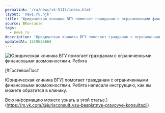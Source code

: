 ```yaml
---
permalink: '/ru/news/vk-5115/index.html'
layout: 'news.ru.njk'
title: 'Юридическая клиника ВГУ помогает гражданам с ограниченными финансовыми возможностями.'
source: ВКонтакте
tags:
  - news_ru
description: 'Юридическая клиника ВГУ помогает гражданам с ограниченными финансовыми возможностями.'
updatedAt: 1519635660
---
```

![Юридическая клиника ВГУ помогает гражданам с ограниченными финансовыми возможностями. Ребята](https://sun9-39.userapi.com/impf/c834303/v834303864/cebd6/BzigO8f82SA.jpg?size=1280x720&quality=96&sign=062f1d73448bf3571e2fecdd0e7c97d8&c_uniq_tag=m_0snQeyI6icPowHR3iGIAA4PYqxAk8jKjJH6qj66b4&type=album)

[#ГостевойПост

Юридическая клиника ВГУ] помогает гражданам с ограниченными финансовыми возможностями. Ребята написали инструкцию, как вы можете обратится в клинику.

Всю информацию можете узнать в этой статье.](https://m.vk.com/@jurisconsult_vsu-besplatnye-pravovye-konsultacii)
